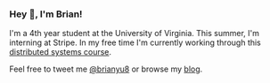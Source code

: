 ### Hey 👋, I'm Brian!

I'm a 4th year student at the University of Virginia. This summer, I'm interning at Stripe. In my free time I'm currently working through this [distributed systems course](https://pdos.csail.mit.edu/6.824/).

Feel free to tweet me [@brianyu8](https://twitter.com/brianyu8) or browse my [blog](https://byu.io).

<!--
**brian-yu/brian-yu** is a ✨ _special_ ✨ repository because its `README.md` (this file) appears on your GitHub profile.

Here are some ideas to get you started:

- 🔭 I’m currently working on ...
- 🌱 I’m currently learning ...
- 👯 I’m looking to collaborate on ...
- 🤔 I’m looking for help with ...
- 💬 Ask me about ...
- 📫 How to reach me: ...
- 😄 Pronouns: ...
- ⚡ Fun fact: ...
-->
